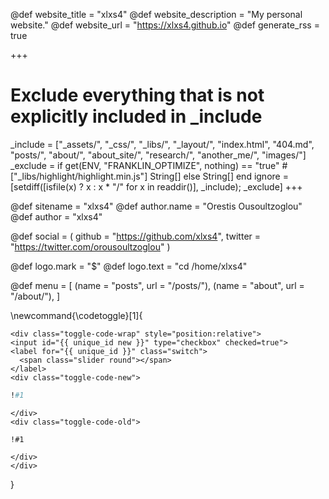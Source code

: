 <!-- RSS settings -->

@def website_title = "xlxs4"
@def website_description = "My personal website."
@def website_url = "https://xlxs4.github.io"
@def generate_rss = true

+++
# Exclude everything that is not explicitly included in _include
_include = ["_assets/", "_css/", "_libs/", "_layout/", "index.html", "404.md", "posts/", "about/", "about_site/", "research/", "another_me/", "images/"]
_exclude = if get(ENV, "FRANKLIN_OPTIMIZE", nothing) == "true"
        # ["_libs/highlight/highlight.min.js"]
        String[]
    else
        String[]
    end
ignore = [setdiff([isfile(x) ? x : x * "/" for x in readdir()], _include); _exclude]
+++



<!-- Theme specific options -->
<!-- @def title = "Max Koslowski" -->
@def sitename = "xlxs4"
@def author.name = "Orestis Ousoultzoglou"
@def author = "xlxs4"

<!-- Social icons -->
@def social = (
        github = "https://github.com/xlxs4",
        twitter = "https://twitter.com/orousoultzoglou"
    )

<!-- Logo -->
@def logo.mark = "\$"
@def logo.text = "cd /home/xlxs4"

<!-- Menu -->
@def menu = [
        (name = "posts", url = "/posts/"),
        (name = "about", url = "/about/"),
    ]


\newcommand{\codetoggle}[1]{
~~~
<div class="toggle-code-wrap" style="position:relative">
<input id="{{ unique_id new }}" type="checkbox" checked=true">
<label for="{{ unique_id }}" class="switch">
  <span class="slider round"></span>
</label>
<div class="toggle-code-new">
~~~
`````julia
!#1
`````
~~~
</div>
<div class="toggle-code-old">
~~~
`````julia-old
!#1
`````
~~~
</div>
</div>
~~~
}
